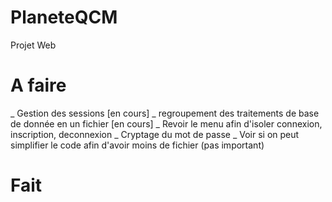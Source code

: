 PlaneteQCM
==========

Projet Web


A faire
=======
_ Gestion des sessions [en cours]
_ regroupement des traitements de base de donnée en un fichier [en cours]
_ Revoir le menu afin d'isoler connexion, inscription, deconnexion
_ Cryptage du mot de passe
_ Voir si on peut simplifier le code afin d'avoir moins de fichier (pas important)



Fait
====
